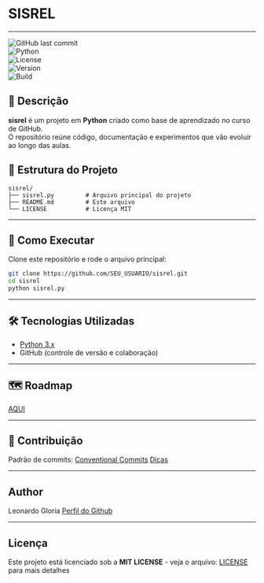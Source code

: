 # SISREL
---
![GitHub last commit](https://img.shields.io/github/last-commit/leoinfnet/sisrel?style=for-the-badge)  
![Python](https://img.shields.io/badge/python-3.x-blue?style=for-the-badge&logo=python)  
![License](https://img.shields.io/github/license/leoinfnet/sisrel?style=for-the-badge)  
![Version](https://img.shields.io/badge/version-0.0.1-green?style=for-the-badge)  
![Build](https://img.shields.io/badge/build-passing-brightgreen?style=for-the-badge&logo=github-actions)  

## 📌 Descrição
**sisrel** é um projeto em **Python** criado como base de aprendizado no curso de GitHub.  
O repositório reúne código, documentação e experimentos que vão evoluir ao longo das aulas.

## 📂 Estrutura do Projeto
```
sisrel/
├── sisrel.py         # Arquivo principal do projeto
├── README.md         # Este arquivo
└── LICENSE           # Licença MIT
```
---
## 🚀 Como Executar
Clone este repositório e rode o arquivo principal:

```bash
git clone https://github.com/SEU_USUARIO/sisrel.git
cd sisrel
python sisrel.py
```

---
## 🛠️ Tecnologias Utilizadas
- [Python 3.x](https://www.python.org/)  
- GitHub (controle de versão e colaboração)  

--- 

## 🗺️ Roadmap
[AQUI](ROADMAP.md)

---

## 🤝 Contribuição
Padrão de commits: [Conventional Commits](https://www.conventionalcommits.org/)
[Dicas](CONTRIBUTING.md)

---
## Author 
Leonardo Gloria
[Perfil do Github](https://github.com/leogloriainfnet)

---
## Licença
Este projeto está licenciado sob a **MIT LICENSE** - veja o arquivo: 
[LICENSE](LICENSE) para mais detalhes
